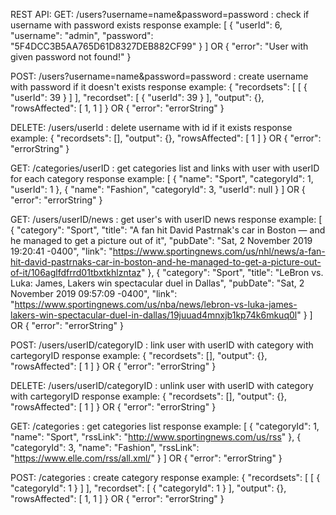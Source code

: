 REST API:
GET: /users?username=name&password=password : check if username with password exists
response example:
[
    {
        "userId": 6,
        "username": "admin",
        "password": "5F4DCC3B5AA765D61D8327DEB882CF99"
    }
]
OR
{
    "error": "User with given password not found!"
}

POST: /users?username=name&password=password : create username with password if it doesn't exists
response example:
{
  "recordsets": [
    [
      {
        "userId": 39
      }
    ]
  ],
  "recordset": [
    {
      "userId": 39
    }
  ],
  "output": {},
  "rowsAffected": [
    1,
    1
  ]
}
OR
{
    "error": "errorString"
}

DELETE: /users/userId : delete username with id if it exists
response example:
{
    "recordsets": [],
    "output": {},
    "rowsAffected": [
        1
    ]
}
OR
{
    "error": "errorString"
}

GET: /categories/userID : get categories list and links with user with userID for each category
response example:
[
    {
        "name": "Sport",
        "categoryId": 1,
        "userId": 1
    },
    {
        "name": "Fashion",
        "categoryId": 3,
        "userId": null
    }
]
OR
{
    "error": "errorString"
}

GET: /users/userID/news : get user's with userID news
response example:
[
    {
        "category": "Sport",
        "title": "A fan hit David Pastrnak's car in Boston — and he managed to get a picture out of it",
        "pubDate": "Sat, 2 November 2019 19:20:41 -0400",
        "link": "https://www.sportingnews.com/us/nhl/news/a-fan-hit-david-pastrnaks-car-in-boston-and-he-managed-to-get-a-picture-out-of-it/106aglfdfrrd01tbxtkhlzntaz"
    },
    {
        "category": "Sport",
        "title": "LeBron vs. Luka: James, Lakers win spectacular duel in Dallas",
        "pubDate": "Sat, 2 November 2019 09:57:09 -0400",
        "link": "https://www.sportingnews.com/us/nba/news/lebron-vs-luka-james-lakers-win-spectacular-duel-in-dallas/19juuad4mnxjb1kp74k6mkuq0l"
    }
]
OR
{
    "error": "errorString"
}

POST: /users/userID/categoryID : link user with userID with category with cartegoryID
response example:
{
    "recordsets": [],
    "output": {},
    "rowsAffected": [
        1
    ]
}
OR
{
    "error": "errorString"
}

DELETE: /users/userID/categoryID : unlink user with userID with category with cartegoryID
response example:
{
    "recordsets": [],
    "output": {},
    "rowsAffected": [
        1
    ]
}
OR
{
    "error": "errorString"
}

GET: /categories : get categories list
response example:
[
  {
    "categoryId": 1,
    "name": "Sport",
    "rssLink": "http://www.sportingnews.com/us/rss"
  },
  {
    "categoryId": 3,
    "name": "Fashion",
    "rssLink": "https://www.elle.com/rss/all.xml/"
  }
]
OR
{
    "error": "errorString"
}

POST: /categories : create category
response example:
{
  "recordsets": [
    [
      {
        "categoryId": 1
      }
    ]
  ],
  "recordset": [
    {
      "categoryId": 1
    }
  ],
  "output": {},
  "rowsAffected": [
    1,
    1
  ]
}
OR
{
    "error": "errorString"
}